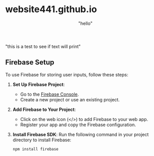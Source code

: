 # website441.github.io
<header>"hello"</header>
<body>"this is a test to see if text will print"

## Firebase Setup

To use Firebase for storing user inputs, follow these steps:

1. **Set Up Firebase Project**:
   - Go to the [Firebase Console](https://console.firebase.google.com/).
   - Create a new project or use an existing project.

2. **Add Firebase to Your Project**:
   - Click on the web icon (</>) to add Firebase to your web app.
   - Register your app and copy the Firebase configuration.

3. **Install Firebase SDK**:
   Run the following command in your project directory to install Firebase:
   ```bash
   npm install firebase
